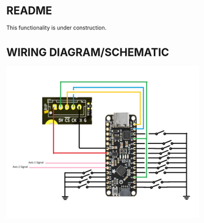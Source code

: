 # README
This functionality is under construction. 
# WIRING DIAGRAM/SCHEMATIC
![image](../images/ArduinoOnlyWiringDiagram.jpg)
